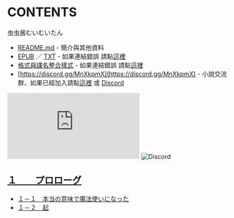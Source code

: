 # CONTENTS

虫虫酱むいむいたん


- [README.md](README.md) - 簡介與其他資料
- [EPUB](https://gitlab.com/demonovel/epub-txt/blob/master/user/%E8%99%AB%E8%99%AB%E9%85%B1%E3%82%80%E3%81%84%E3%82%80%E3%81%84%E3%81%9F%E3%82%93.epub) ／ [TXT](https://gitlab.com/demonovel/epub-txt/blob/master/user/out/%E8%99%AB%E8%99%AB%E9%85%B1%E3%82%80%E3%81%84%E3%82%80%E3%81%84%E3%81%9F%E3%82%93.out.txt) - 如果連結錯誤 請點[這裡](https://gitlab.com/demonovel/epub-txt/tree/master)
- [格式與譯名整合樣式](https://github.com/bluelovers/node-novel/blob/master/lib/locales/%E8%99%AB%E8%99%AB%E9%85%B1%E3%82%80%E3%81%84%E3%82%80%E3%81%84%E3%81%9F%E3%82%93.ts) - 如果連結錯誤 請點[這裡](https://github.com/bluelovers/node-novel/tree/master/lib/locales)
- [https://discord.gg/MnXkpmX](https://discord.gg/MnXkpmX) - 小說交流群，如果已經加入請點[這裡](https://discordapp.com/channels/467794087769014273/467794088285175809) 或 [Discord](https://discordapp.com/channels/@me)


![導航目錄](https://chart.apis.google.com/chart?cht=qr&chs=150x150&chl=https://gitee.com/bluelovers/novel/blob/master/user/虫虫酱むいむいたん/導航目錄.md)  ![Discord](https://chart.apis.google.com/chart?cht=qr&chs=150x150&chl=https://discord.gg/MnXkpmX)




## [１　　プロローグ](%EF%BC%91%E3%80%80%E3%80%80%E3%83%97%E3%83%AD%E3%83%AD%E3%83%BC%E3%82%B0)

- [１－１　本当の意味で魔法使いになった](%EF%BC%91%E3%80%80%E3%80%80%E3%83%97%E3%83%AD%E3%83%AD%E3%83%BC%E3%82%B0/%EF%BC%91%EF%BC%8D%EF%BC%91%E3%80%80%E6%9C%AC%E5%BD%93%E3%81%AE%E6%84%8F%E5%91%B3%E3%81%A7%E9%AD%94%E6%B3%95%E4%BD%BF%E3%81%84%E3%81%AB%E3%81%AA%E3%81%A3%E3%81%9F.txt)
- [１－２　起](%EF%BC%91%E3%80%80%E3%80%80%E3%83%97%E3%83%AD%E3%83%AD%E3%83%BC%E3%82%B0/%EF%BC%91%EF%BC%8D%EF%BC%92%E3%80%80%E8%B5%B7.txt)

